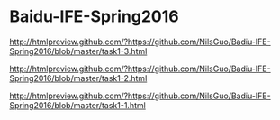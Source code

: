 # Baidu-IFE-Spring2016

http://htmlpreview.github.com/?https://github.com/NilsGuo/Badiu-IFE-Spring2016/blob/master/task1-3.html

http://htmlpreview.github.com/?https://github.com/NilsGuo/Badiu-IFE-Spring2016/blob/master/task1-2.html

http://htmlpreview.github.com/?https://github.com/NilsGuo/Badiu-IFE-Spring2016/blob/master/task1-1.html